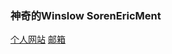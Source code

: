 ### 神奇的Winslow SorenEricMent
[个人网站](https://www.winsloweric.com)
[邮箱](mailto://i@winsloweric.cn)

<!--
Ya started Winslow's Challenge?

Here is some hints:

Some steps does not require decryption.

The final result might seem confusing but ya r CLOSE!

Something is hidden in basement.winslow.cloud.

-->
